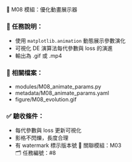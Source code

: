 🔧 M08 模組：優化動畫展示器
### 📌 任務說明：
- 使用 `matplotlib.animation` 動態展示參數演化
- 可視化 DE 演算法每代參數與 loss 的演進
- 輸出為 .gif 或 .mp4
### 📂 相關檔案：
- modules/M08_animate_params.py
- metadata/M08_animate_params.yaml
- figure/M08_evolution.gif
### ✅ 驗收條件：
- 每代參數與 loss 更新可視化
- 影格不閃爍，長度合理
- 有 watermark 標示版本號
🧩 關聯模組：M03  
🗂 任務編號：#8
